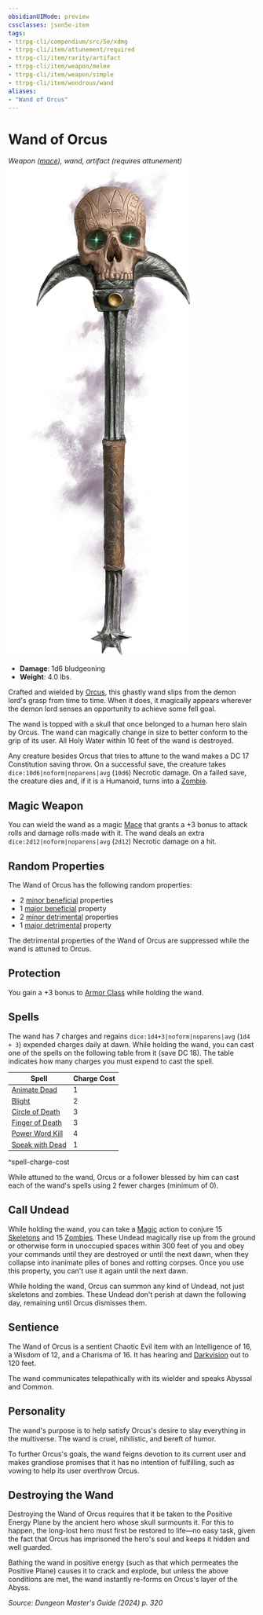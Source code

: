```yaml
---
obsidianUIMode: preview
cssclasses: json5e-item
tags:
- ttrpg-cli/compendium/src/5e/xdmg
- ttrpg-cli/item/attunement/required
- ttrpg-cli/item/rarity/artifact
- ttrpg-cli/item/weapon/melee
- ttrpg-cli/item/weapon/simple
- ttrpg-cli/item/wondrous/wand
aliases: 
- "Wand of Orcus"
---
```

# Wand of Orcus
*Weapon ([mace](Інструменти%20ДМ/CLI/items/mace-xphb.md)), wand, artifact (requires attunement)*  
![](Інструменти%20ДМ/CLI/items/img/wand-of-orcus.webp#right)

- **Damage**: 1d6 bludgeoning
- **Weight**: 4.0 lbs.

Crafted and wielded by [Orcus](Інструменти%20ДМ/CLI/bestiary/npc/orcus-mpmm.md), this ghastly wand slips from the demon lord's grasp from time to time. When it does, it magically appears wherever the demon lord senses an opportunity to achieve some fell goal.

The wand is topped with a skull that once belonged to a human hero slain by Orcus. The wand can magically change in size to better conform to the grip of its user. All Holy Water within 10 feet of the wand is destroyed.

Any creature besides Orcus that tries to attune to the wand makes a DC 17 Constitution saving throw. On a successful save, the creature takes `dice:10d6|noform|noparens|avg` (`10d6`) Necrotic damage. On a failed save, the creature dies and, if it is a Humanoid, turns into a [Zombie](Інструменти%20ДМ/CLI/bestiary/undead/zombie-xmm.md).

## Magic Weapon

You can wield the wand as a magic [Mace](Інструменти%20ДМ/CLI/items/mace-xphb.md) that grants a +3 bonus to attack rolls and damage rolls made with it. The wand deals an extra `dice:2d12|noform|noparens|avg` (`2d12`) Necrotic damage on a hit.

## Random Properties

The Wand of Orcus has the following random properties:

- 2 [minor beneficial](Інструменти%20ДМ/CLI/tables/artifact-properties-minor-beneficial-properties-xdmg.md) properties  
- 1 [major beneficial](Інструменти%20ДМ/CLI/tables/artifact-properties-major-beneficial-properties-xdmg.md) property  
- 2 [minor detrimental](Інструменти%20ДМ/CLI/tables/artifact-properties-minor-detrimental-properties-xdmg.md) properties  
- 1 [major detrimental](Інструменти%20ДМ/CLI/tables/artifact-properties-major-detrimental-properties-xdmg.md) property  

The detrimental properties of the Wand of Orcus are suppressed while the wand is attuned to Orcus.

## Protection

You gain a +3 bonus to [Armor Class](Інструменти%20ДМ/CLI/rules/variant-rules/armor-class-xphb.md) while holding the wand.

## Spells

The wand has 7 charges and regains `dice:1d4+3|noform|noparens|avg` (`1d4 + 3`) expended charges daily at dawn. While holding the wand, you can cast one of the spells on the following table from it (save DC 18). The table indicates how many charges you must expend to cast the spell.

| Spell | Charge Cost |
|-------|-------------|
| [Animate Dead](Інструменти%20ДМ/CLI/spells/animate-dead-xphb.md) | 1 |
| [Blight](Інструменти%20ДМ/CLI/spells/blight-xphb.md) | 2 |
| [Circle of Death](Інструменти%20ДМ/CLI/spells/circle-of-death-xphb.md) | 3 |
| [Finger of Death](Інструменти%20ДМ/CLI/spells/finger-of-death-xphb.md) | 3 |
| [Power Word Kill](Інструменти%20ДМ/CLI/spells/power-word-kill-xphb.md) | 4 |
| [Speak with Dead](Інструменти%20ДМ/CLI/spells/speak-with-dead-xphb.md) | 1 |
^spell-charge-cost

While attuned to the wand, Orcus or a follower blessed by him can cast each of the wand's spells using 2 fewer charges (minimum of 0).

## Call Undead

While holding the wand, you can take a [Magic](Інструменти%20ДМ/CLI/rules/actions.md#Magic) action to conjure 15 [Skeletons](Інструменти%20ДМ/CLI/bestiary/undead/skeleton-xmm.md) and 15 [Zombies](Інструменти%20ДМ/CLI/bestiary/undead/zombie-xmm.md). These Undead magically rise up from the ground or otherwise form in unoccupied spaces within 300 feet of you and obey your commands until they are destroyed or until the next dawn, when they collapse into inanimate piles of bones and rotting corpses. Once you use this property, you can't use it again until the next dawn.

While holding the wand, Orcus can summon any kind of Undead, not just skeletons and zombies. These Undead don't perish at dawn the following day, remaining until Orcus dismisses them.

## Sentience

The Wand of Orcus is a sentient Chaotic Evil item with an Intelligence of 16, a Wisdom of 12, and a Charisma of 16. It has hearing and [Darkvision](Інструменти%20ДМ/CLI/rules/senses.md#Darkvision) out to 120 feet.

The wand communicates telepathically with its wielder and speaks Abyssal and Common.

## Personality

The wand's purpose is to help satisfy Orcus's desire to slay everything in the multiverse. The wand is cruel, nihilistic, and bereft of humor.

To further Orcus's goals, the wand feigns devotion to its current user and makes grandiose promises that it has no intention of fulfilling, such as vowing to help its user overthrow Orcus.

## Destroying the Wand

Destroying the Wand of Orcus requires that it be taken to the Positive Energy Plane by the ancient hero whose skull surmounts it. For this to happen, the long-lost hero must first be restored to life—no easy task, given the fact that Orcus has imprisoned the hero's soul and keeps it hidden and well guarded.

Bathing the wand in positive energy (such as that which permeates the Positive Plane) causes it to crack and explode, but unless the above conditions are met, the wand instantly re-forms on Orcus's layer of the Abyss.

*Source: Dungeon Master's Guide (2024) p. 320*